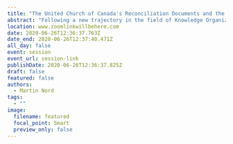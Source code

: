 ```yaml
---
title: "The United Church of Canada's Reconciliation Documents and the Indexing of Collective Memory"
abstract: "Following a new trajectory in the field of Knowledge Organization, I explore how indexes are part of the structure of our everyday lives. Drawing on extensive archival research, I look at documents created and used by the United Church of Canada as part of its reconciliation work with Indigenous peoples. I conclude that these documents index the narrative the church tells about itself—and therefore its identity—as part of the development and maintenance of the UCC’s evolving collective memory. My findings reinforce Knowledge Organization’s new line of inquiry while also complicating its message concerning the nature of infrastructure."
location: www.zoomlinkwillbehere.com
date: 2020-06-26T12:36:37.763Z
date_end: 2020-06-26T12:37:40.471Z
all_day: false
event: session
event_url: session-link
publishDate: 2020-06-26T12:36:37.825Z
draft: false
featured: false
authors:
  - Martin Nord
tags:
  - ""
image:
  filename: featured
  focal_point: Smart
  preview_only: false
---
```

